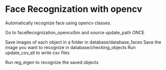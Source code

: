 # Face Recognization with opencv
Automatically recognize face using opencv classes.

Go to faceRecognization_opencv/bin and source update_path ONCE

Save images of each object in a folder in database/database_faces
Save the image you want to recognize in database/checking_objects
Run update_csv_all to write csv files

Run reg_eigen to recognize the saved objects
